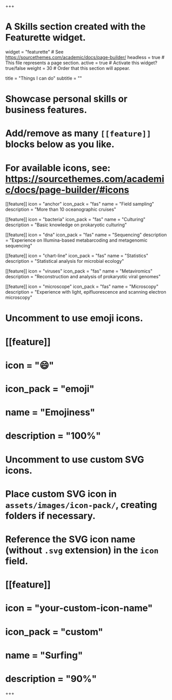 +++
# A Skills section created with the Featurette widget.
widget = "featurette"  # See https://sourcethemes.com/academic/docs/page-builder/
headless = true  # This file represents a page section.
active = true  # Activate this widget? true/false
weight = 30  # Order that this section will appear.

title = "Things I can do"
subtitle = ""

# Showcase personal skills or business features.
# 
# Add/remove as many `[[feature]]` blocks below as you like.
# 
# For available icons, see: https://sourcethemes.com/academic/docs/page-builder/#icons

[[feature]]
  icon = "anchor"
  icon_pack = "fas"
  name = "Field sampling"
  description = "More than 10 oceanographic cruises"

  [[feature]]
  icon = "bacteria"
  icon_pack = "fas"
  name = "Culturing"
  description = "Basic knowledge on prokaryotic culturing"

  [[feature]]
  icon = "dna"
  icon_pack = "fas"
  name = "Sequencing"
  description = "Experience on Illumina-based metabarcoding and metagenomic sequencing"
  
[[feature]]
  icon = "chart-line"
  icon_pack = "fas"
  name = "Statistics"
  description = "Statistical analysis for microbial ecology"  

[[feature]]
  icon = "viruses"
  icon_pack = "fas"
  name = "Metaviromics"
  description = "Reconstruction and analysis of prokaryotic viral genomes"  

[[feature]]
  icon = "microscope"
  icon_pack = "fas"
  name = "Microscopy"
  description = "Experience with light, epifluorescence and scanning electron microscopy"

# Uncomment to use emoji icons.
# [[feature]]
#  icon = ":smile:"
#  icon_pack = "emoji"
#  name = "Emojiness"
#  description = "100%"  

# Uncomment to use custom SVG icons.
# Place custom SVG icon in `assets/images/icon-pack/`, creating folders if necessary.
# Reference the SVG icon name (without `.svg` extension) in the `icon` field.
# [[feature]]
#  icon = "your-custom-icon-name"
#  icon_pack = "custom"
#  name = "Surfing"
#  description = "90%"

+++
